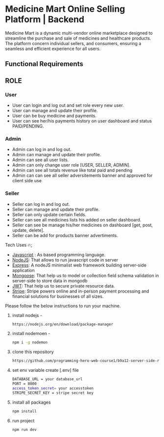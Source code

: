 # Medicine Mart Online Selling Platform | Backend

Medicine Mart is a dynamic multi-vendor online marketplace designed to streamline the purchase and sale of medicines and healthcare products. The platform concern individual sellers, and consumers, ensuring a seamless and efficient experience for all users.

## Functional Requirements

## ROLE

### User

- User can login and log out and set role every new user.
- User can manage and update their profile.
- User can be buy medicine and payments.
- User can see her/his payments history on user dashboard and status PAID/PENDING.

### Admin

- Admin can log in and log out.
- Admin can manage and update their profile.
- Admin can see all user lists.
- Admin can only change user role [USER, SELLER, ADMIN].
- Admin can see all totals revenue like total paid and pending
- Admin can can see all seller adversitements banner and approved for client side use

### Seller

- Seller can log in and log out.
- Seller can manage and update their profile.
- Seller can only update certain fields.
- Seller can see all medicines lists his added on seller dashboard.
- Seller can see be manage his/her medicines on dashboard [get, post, update, delete].
- Seller can be add for products banner advertiments.

Tech Uses 🔥;

- [Javascript](https://developer.mozilla.org/en-US/docs/Web/JavaScript) : As based programming language.
- [NodeJS](https://nodejs.org/en): That allows to run javascript code in server
- [Express](https://expressjs.com/): A nodeJS minimalist web framework building server-side application
- [Mongoose](https://mongoosejs.com/): That help us to model or collection field schema validation in server-side to store data in mongodb
- [JWT](https://jwt.io/introduction): That help us to secure private resource data.
- [Stripe](https://stripe.com/): Stripe powers online and in-person payment processing and financial solutions for businesses of all sizes.

Please follow the below instructions to run your machine.

1. install nodejs -

   ```sh
   https://nodejs.org/en/download/package-manager
   ```

2. install nodemoen -
   ```sh
   npm i -g nodemon
   ```
3. clone this repository
   ```sh
   https://github.com/programming-hero-web-course1/b9a12-server-side-ramim-ahmed
   ```
4. set env variable create [.env] file
   ```sh
   DATABASE_URL = your database_url
   PORT = 8000
   access_token_secret= your accesstoken
   STRIPE_SECRET_KEY = stripe secret key
   ```
5. install all packages

   ```sh
   npm install
   ```

6. run project
   ```sh
   npm run dev
   ```
